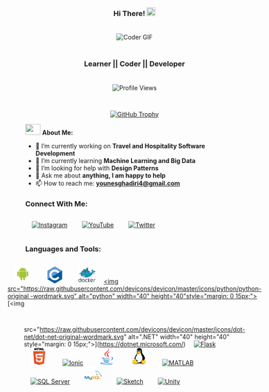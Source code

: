 <div align="center">

### Hi There! <img src="https://github.com/TheDudeThatCode/TheDudeThatCode/blob/master/Assets/Hi.gif?raw=true" width="20" height="20" />

<img alt="Coder GIF" src="https://miro.medium.com/max/1360/0*7Q3yvSIv_t0ioJ-Z.gif" height="250" width="auto" style="margin: 20px 0;" />

### Learner || Coder || Developer

<p>
    <img style="margin: 20px 0 30px 0;" src="https://komarev.com/ghpvc/?username=Younesgh97&label=Profile%20views&color=000000&style=plastic" alt="Profile Views" />
</p>

[![GitHub Trophy](https://github-profile-trophy.vercel.app/?username=Younes-Ghadiri&theme=dracula)](https://github.com/ryo-ma/github-profile-trophy)

</div>

<div style="margin-bottom: 20px;">

<img src="https://github.com/TheDudeThatCode/TheDudeThatCode/blob/master/Assets/Developer.gif?raw=true" height="25" width="35" /> **About Me:**

- 🔭 I’m currently working on **Travel and Hospitality Software Development**
- 🌱 I’m currently learning **Machine Learning and Big Data**
- 🤝 I’m looking for help with **Design Patterns**
- 💬 Ask me about **anything, I am happy to help**
- 📫 How to reach me: **younesghadiri4@gmail.com**

</div>

### Connect With Me:

<div style="display: flex; align-items: center;">

[<img src="https://raw.githubusercontent.com/rahuldkjain/github-profile-readme-generator/master/src/images/icons/Social/instagram.svg" alt="Instagram" style="margin: 0 15px;" height="30" width="30">](https://instagram.com/Younes.Ghadiri.97)
[<img src="https://raw.githubusercontent.com/rahuldkjain/github-profile-readme-generator/master/src/images/icons/Social/youtube.svg" alt="YouTube" style="margin: 0 15px;" height="35" width="35">](https://www.youtube.com/Younes.Ghadiri.97)
[<img src="https://cdn-icons-png.flaticon.com/512/5969/5969020.png" alt="Twitter" style="margin: 0 15px;" height="30" width="30">](https://twitter.com/YounesGh97)

</div>

### Languages and Tools:

<div style="display: flex; flex-wrap: wrap; justify-content: center; align-items: center; gap: 15px;">

[<img src="https://raw.githubusercontent.com/devicons/devicon/master/icons/android/android-original-wordmark.svg" alt="Android" width="40" height="40" style="margin: 0 15px;">](https://developer.android.com)
[<img src="https://raw.githubusercontent.com/devicons/devicon/master/icons/c/c-original.svg" alt="C" width="40" height="40" style="margin: 0 15px;">](https://www.cprogramming.com/)
[<img src="https://raw.githubusercontent.com/devicons/devicon/master/icons/docker/docker-original-wordmark.svg" alt="Docker" width="40" height="40" style="margin: 0 15px;">](https://www.docker.com/)
[<img
 src="https://raw.githubusercontent.com/devicons/devicon/master/icons/python/python-original -wordmark.svg" alt="python" width="40" height="40"style="margin: 0
15px;">](https://www.python.org/)
[<img 

src="https://raw.githubusercontent.com/devicons/devicon/master/icons/dot-net/dot-net-original-wordmark.svg" alt=".NET" width="40" height="40" style="margin: 0 15px;">](https://dotnet.microsoft.com/)
[<img src="https://www.vectorlogo.zone/logos/pocoo_flask/pocoo_flask-icon.svg" alt="Flask" width="40" height="40" style="margin: 0 15px;">](https://flask.palletsprojects.com/)
[<img src="https://raw.githubusercontent.com/devicons/devicon/master/icons/html5/html5-original-wordmark.svg" alt="HTML5" width="40" height="40" style="margin: 0 15px;">](https://www.w3.org/html/)
[<img src="https://upload.wikimedia.org/wikipedia/commons/d/d1/Ionic_Logo.svg" alt="Ionic" width="40" height="40" style="margin: 0 15px;">](https://ionicframework.com)
[<img src="https://raw.githubusercontent.com/devicons/devicon/master/icons/java/java-original.svg" alt="Java" width="40" height="40" style="margin: 0 15px;">](https://www.java.com)
[<img src="https://raw.githubusercontent.com/devicons/devicon/master/icons/linux/linux-original.svg" alt="Linux" width="40" height="40" style="margin: 0 15px;">](https://www.linux.org/)
[<img src="https://upload.wikimedia.org/wikipedia/commons/2/21/Matlab_Logo.png" alt="MATLAB" width="40" height="40" style="margin: 0 15px;">](https://www.mathworks.com/)
[<img src="https://www.svgrepo.com/show/303229/microsoft-sql-server-logo.svg" alt="SQL Server" width="40" height="40" style="margin: 0 15px;">](https://www.microsoft.com/en-us/sql-server)
[<img src="https://raw.githubusercontent.com/devicons/devicon/master/icons/mysql/mysql-original-wordmark.svg" alt="MySQL" width="40" height="40" style="margin: 0 15px;">](https://www.mysql.com/)
[<img src="https://www.vectorlogo.zone/logos/sketchapp/sketchapp-icon.svg" alt="Sketch" width="40" height="40" style="margin: 0 15px;">](https://www.sketch.com/)
[<img src="https://www.vectorlogo.zone/logos/unity3d/unity3d-icon.svg" alt="Unity" width="40" height="40" style="margin: 0 15px;">](https://unity.com/)

</div>
